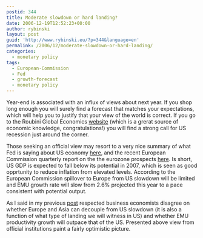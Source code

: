 ```yaml
---
postid: 344
title: Moderate slowdown or hard landing?
date: 2006-12-19T12:52:23+00:00
author: rybinski
layout: post
guid: 'http://www.rybinski.eu/?p=344&language=en'
permalink: /2006/12/moderate-slowdown-or-hard-landing/
categories:
  - monetary policy
tags:
  - European-Commission
  - Fed
  - growth-forecast
  - monetary policy
---
```

Year-end is associated with an influx of views about next year. If you shop long enough you will surely find a forecast that matches your expectations, which will help you to justify that your view of the world is correct. If you go to the Roubini Global Economics [website](http://www.rgemonitor.com/) (which is a grerat source of economic knowledge, congratulations!) you will find a strong call for US recession just around the corner.

Those seeking an official view may resort to a very nice summary of what Fed is saying about US economy [here](http://www.frbsf.org/publications/economics/fedviews/index.html), and the recent European Commission quarterly report on the the eurozone prospects [here](http://ec.europa.eu/economy_finance/publications/quarterly_report_on_the_euro_area/2006/report0406en.pdf). Is short, US GDP is expected to fall below its potential in 2007, which is seen as good opprtunity to reduce inflation from elevated levels. According to the European Commission spillover to Europe from US slowdown will be limited and EMU growth rate will slow from 2.6% projected this year to a pace consistent with potential output.

As I said in my previous [post](http://www.rybinski.eu/?p=339&language=en) respected business economists disagree on whether Europe and Asia can decouple from US slowdown (it is also a function of what type of landing we will witness in US) and whether EMU productivity growth will outpace that of the US. Presented above view from official institutions paint a fairly optimistic picture.
